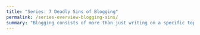 ```yaml
---
title: "Series: 7 Deadly Sins of Blogging"
permalink: /series-overview-blogging-sins/
summary: "Blogging consists of more than just writing on a specific topic. Blogging also includes certain characteristics that set it apart from other forms of writing. On a blog, you're expected to be more transparent, honest, and frank. You tell stories and share personal experiences.</p><p>At the same time, you have to avoid revealing information that is too personal (which might violate the trust of those around you), or which would violate corporate privacy at work. You also have the interactive aspects of responding to comments, following your readers' blogs, promoting your content via social channels, dealing with spam, configuring your own publishing platform, and more. In this series, I cover these characteristics of blogging through the 7 deadly sins framework."
---
```

    